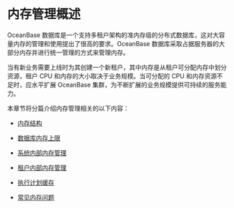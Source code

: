 内存管理概述
===========================

OceanBase 数据库是一个支持多租户架构的准内存级的分布式数据库，这对大容量内存的管理和使用提出了很高的要求。OceanBase 数据库采取占据服务器的大部分内存并进行统一管理的方式来管理内存。

当有新业务需要上线时为其创建一个新租户，其中内存是从租户可分配内存中划分资源，租户 CPU 和内存的大小取决于业务规模。当可分配的 CPU 和内存资源不足时，应水平扩展 OceanBase 集群，为不断扩展的业务规模提供可持续的服务能力。

本章节将分篇介绍内存管理相关的以下内容：

* [内存结构](../6.manage-memory/2.memory-structure.md)

* [数据库内存上限](../6.manage-memory/3.maximum-database-memory.md)

* [系统内部内存管理](../6.manage-memory/4.internal-system-memory-management.md)

* [租户内部内存管理](../6.manage-memory/5.internal-tenant-memory-management.md)

* [执行计划缓存](../6.manage-memory/6.execution-plan-cache-memory-management.md)

* [常见内存问题](../6.manage-memory/8.common-memory-issues.md)
